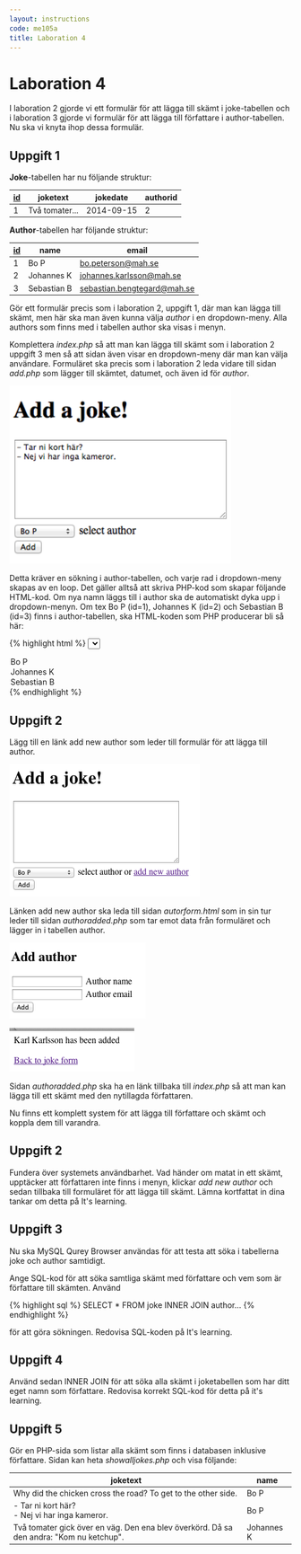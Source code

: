 ```yaml
---
layout: instructions
code: me105a
title: Laboration 4
---
```


# Laboration 4

I laboration 2 gjorde vi ett formulär för att lägga till skämt i joke-tabellen och i laboration 3 gjorde vi formulär för att lägga till författare i author-tabellen. Nu ska vi knyta ihop dessa formulär.

## Uppgift 1

**Joke**-tabellen har nu följande struktur:

| <u>id</u> | joketext | jokedate | authorid |
| --- | --- | --- | --- |
| 1 | Två tomater... | 2014-09-15 | 2 |

**Author**-tabellen har följande struktur:

| <u>id</u> | name | email |
| --- | --- | --- |
| 1 | Bo P | bo.peterson@mah.se |
| 2 | Johannes K | johannes.karlsson@mah.se |
| 3 | Sebastian B | sebastian.bengtegard@mah.se |

Gör ett formulär precis som i laboration 2, uppgift 1, där man kan lägga till skämt, men här ska man även kunna välja *author* i en dropdown-meny. Alla authors som finns med i tabellen author ska visas i menyn. 

Komplettera *index.php* så att man kan lägga till skämt som i laboration 2 uppgift 3 men så att sidan även visar en dropdown-meny där man kan välja användare. Formuläret ska precis som i laboration 2 leda vidare till sidan *add.php* som lägger till skämtet, datumet, och även id för *author*. 

![](im4/pasted-image-35.png)
 
Detta kräver en sökning i author-tabellen, och varje rad i dropdown-meny skapas av en loop. Det gäller alltså att skriva PHP-kod som skapar följande HTML-kod. Om nya namn läggs till i author ska de automatiskt dyka upp i dropdown-menyn. Om tex Bo P (id=1), Johannes K (id=2) och Sebastian B (id=3) finns i author-tabellen, ska HTML-koden som PHP producerar bli så här:

{% highlight html %}
<select name='authorid'>
<option value='1'>Bo P</option>
<option value='2'>Johannes K</option>
<option value='3'>Sebastian B</option>
</select>
{% endhighlight %}

## Uppgift 2

Lägg till en länk add new author som leder till formulär för att lägga till author.

![](im4/droppedImage-28.png)

Länken add new author ska leda till sidan *autorform.html* som in sin tur leder till sidan *authoradded.php* som tar emot data från formuläret och lägger in i tabellen author.

![](im4/droppedImage-31.png)

![](im4/droppedImage-33.png)

Sidan *authoradded.php* ska ha en länk tillbaka till *index.php* så att man kan lägga till ett skämt med den nytillagda författaren. 

Nu finns ett komplett system för att lägga till författare och skämt och koppla dem till varandra. 

## Uppgift 2

Fundera över systemets användbarhet. Vad händer om matat in ett skämt, upptäcker att författaren inte finns i menyn, klickar *add new author* och sedan tillbaka till formuläret för att lägga till skämt. Lämna kortfattat in dina tankar om detta på It's learning.  

## Uppgift 3

Nu ska MySQL Qurey Browser användas för att testa att söka i tabellerna joke och author samtidigt. 

Ange SQL-kod för att söka samtliga skämt med författare och vem som är författare till skämten. Använd 

{% highlight sql %}
SELECT * FROM joke INNER JOIN author... 
{% endhighlight %}

för att göra sökningen. Redovisa SQL-koden på It's learning. 

## Uppgift 4

Använd sedan INNER JOIN för att  söka alla skämt i joketabellen som  har ditt eget namn som författare. Redovisa korrekt SQL-kod för detta på it's learning. 

## Uppgift 5

Gör en PHP-sida som listar alla skämt som finns i databasen inklusive författare. Sidan kan heta *showalljokes.php* och visa följande:

| joketext | name |
| --- | --- |
| Why did the chicken cross the road? To get to the other side. | Bo P |
| - Tar ni kort här? <br>- Nej vi har inga kameror. | Bo P |
| Två tomater gick över en väg. Den ena blev överkörd. Då sa den andra: "Kom nu ketchup". | Johannes K |

